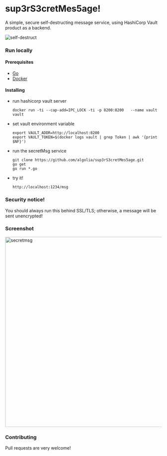 # sup3rS3cretMes5age!

A simple, secure self-destructing message service, using HashiCorp Vault product as a backend.

![self-destruct](https://media.giphy.com/media/LBlyAAFJ71eMw/giphy.gif)

### Run locally 

#### Prerequisites

* [Go](https://golang.org/doc/install)
* [Docker](https://docs.docker.com/engine/installation/)

#### Installing

* run hashicorp vault server 

    ```shell
    docker run -ti --cap-add=IPC_LOCK -ti -p 8200:8200   --name vault vault
    ```

* set vault environment variable 

    ```shell 
    export VAULT_ADDR=http://localhost:8200
    export VAULT_TOKEN=$(docker logs vault | grep Token | awk '{print $NF}')
    ```

* run the secretMsg service
    ```shell
    git clone https://github.com/algolia/sup3rS3cretMes5age.git
    go get
    go run *.go
    ```

* try it!

    ```shell
    http://localhost:1234/msg
    ```
    
    
### Security notice!

You should always run this behind SSL/TLS; otherwise, a message will be sent unencrypted!


### Screenshot

<img width="610" alt="secretmsg" src="https://user-images.githubusercontent.com/357094/29357449-e9268adc-8277-11e7-8fef-b1eabfe62444.png">

### Contributing

Pull requests are very welcome!
